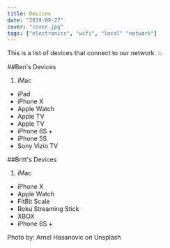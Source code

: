 ```yaml
---
title: Devices
date: "2019-09-27"
cover: "cover.jpg"
tags: ["electronics", "wifi", "local" "network"]
---
```


This is a list of devices that connect to our network. 💥

##Ben's Devices

1. iMac
* iPad
* iPhone X
* Apple Watch
* Apple TV
* Apple TV
* iPhone 6S +
* iPhone 5S
* Sony Vizio TV

##Britt's Devices

1. iMac
* iPhone X
* Apple Watch
* FitBit Scale
* Roku Streaming Stick
* XBOX
* iPhone 6S +

Photo by: Arnel Hasanovic on Unsplash